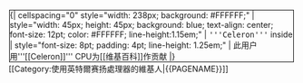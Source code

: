 <div style="float:left; border: solid #000000 1px; margin: 1px;">
{| cellspacing="0" style="width: 238px; background: #FFFFFF;"
| style="width: 45px; height: 45px; background: blue; text-align: center; font-size: 12pt; color: #FFFFFF; line-height:1.15em;" | <tt style="font-size: 10pt;">'''Celeron'''</tt> inside
| style="font-size: 8pt; padding: 4pt; line-height: 1.25em;" | 此用户用'''[[Celeron]]''' CPU为[[维基百科]]作贡献
|}</div>
<includeonly>[[Category:使用英特爾赛扬處理器的維基人|{{PAGENAME}}]]</includeonly>